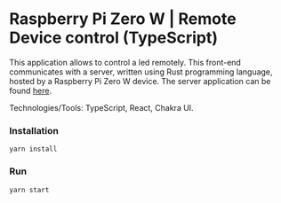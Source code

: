# Raspberry Pi Zero W | Remote Device control (TypeScript)

This application allows to control a led remotely. This front-end communicates with a server, written using Rust programming language, hosted by a Raspberry Pi Zero W device. The server application can be found [here](https://github.com/goto-eof/rpizero_rdc_rust).

Technologies/Tools: TypeScript, React, Chakra UI.


### Installation
```
yarn install
```

### Run
```
yarn start
```
